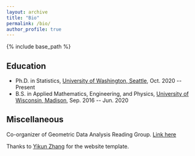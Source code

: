 ```yaml
---
layout: archive
title: "Bio"
permalink: /bio/
author_profile: true
---
```


{% include base_path %}

Education
-----------
* Ph.D. in Statistics, [University of Washington, Seattle](http://www.washington.edu/), Oct. 2020 -- Present
* B.S. in Applied Mathematics, Engineering, and Physics, [University of Wisconsin, Madison](https://www.wisc.edu/), Sep. 2016 -- Jun. 2020

<!--
Teaching Experience
-----------
   <ul>{% for post in site.teaching %}
      {% include archive-single-cv.html %}
   {% endfor %}</ul>
-->
   
<!--
Publications
======
  <ul>{% for post in site.publications %}
    {% include archive-single-cv.html %}
  {% endfor %}</ul>
-->

Miscellaneous
-----------
Co-organizer of Geometric Data Analysis Reading Group. [Link here](https://uwgeometry.github.io/index)

Thanks to [Yikun Zhang](https://zhangyk8.github.io/) for the website template.

  
